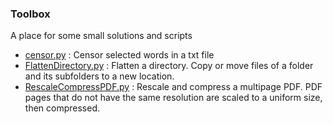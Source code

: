 ### Toolbox

A place for some small solutions and scripts

- [censor.py](censor.py) : Censor selected words in a txt file
- [FlattenDirectory.py](FlattenDirectory.py) : Flatten a directory. Copy or move files of a folder and its subfolders to a new location.
- [RescaleCompressPDF.py](RescaleCompressPDF.py) : Rescale and compress a multipage PDF. PDF pages that do not have the same resolution are scaled to a uniform size, then compressed.
